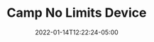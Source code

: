 ---
title: "Camp No Limits Device"
date: 2022-01-14T12:22:24-05:00
description: ""
categories: []
displayInMenu: false
displayInList: true
draft: true
dropCap: false
resources:
- name: featuredImage
  src: ""
---